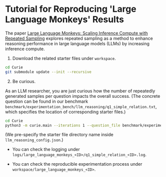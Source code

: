 
# Tutorial for Reproducing 'Large Language Monkeys' Results

The paper [Large Language Monkeys: Scaling Inference Compute with Repeated Sampling](https://arxiv.org/abs/2407.21787) explores repeated sampling as a method to enhance reasoning performance in large language models (LLMs) by increasing inference compute. 

1. Download the related starter files under `workspace`.
```bash
cd Curie
git submodule update --init --recursive 
```

2. Be curious.

As an LLM researcher, you are just curious how the number of repeatedly generated samples per question impacts the overall success. (The concrete question can be found in our benchmark `benchmark/experimentation_bench/llm_reasoning/q1_simple_relation.txt`, which specifies the location of corresponding starter files.)

```bash
cd Curie
python3 -m curie.main --iterations 1 --question_file benchmark/experimentation_bench/llm_reasoning/q1_simple_relation.txt --task_config curie/configs/llm_reasoning_config.json
```
(We pre-specify the starter file directory name inside `llm_reasoning_config.json`.)

- You can check the logging under `logs/large_language_monkeys_<ID>/q1_simple_relation_<ID>.log`.

- You can check the reproducible experimentation process under `workspace/large_language_monkeys_<ID>`.